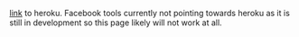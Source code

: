 [link](https://infinite-fortress-22372.herokuapp.com/) to heroku. Facebook tools currently not pointing towards heroku as it is still in development so this page likely will not work at all.
